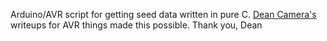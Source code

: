 Arduino/AVR script for getting seed data written in pure C. [Dean Camera's](https://github.com/abcminiuser) writeups for AVR things made this possible. Thank you, Dean


